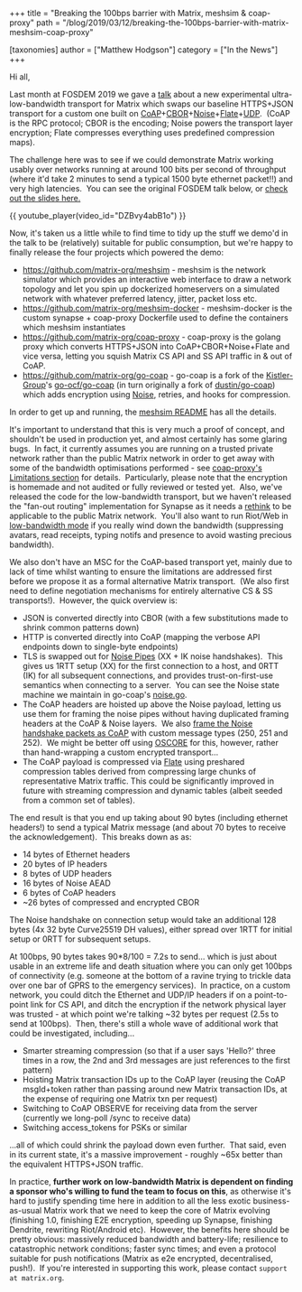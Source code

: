 +++
title = "Breaking the 100bps barrier with Matrix, meshsim & coap-proxy"
path = "/blog/2019/03/12/breaking-the-100bps-barrier-with-matrix-meshsim-coap-proxy"

[taxonomies]
author = ["Matthew Hodgson"]
category = ["In the News"]
+++

Hi all,

Last month at FOSDEM 2019 we gave a <a href="https://fosdem.org/2019/schedule/event/matrix/">talk</a> about a new experimental ultra-low-bandwidth transport for Matrix which swaps our baseline HTTPS+JSON transport for a custom one built on <a href="https://tools.ietf.org/html/rfc7252">CoAP</a>+<a href="https://tools.ietf.org/html/rfc7049">CBOR</a>+<a href="https://noiseprotocol.org">Noise</a>+<a href="https://golang.org/pkg/compress/flate/">Flate</a>+<a href="https://tools.ietf.org/rfc/rfc768.txt">UDP</a>.  (CoAP is the RPC protocol; CBOR is the encoding; Noise powers the transport layer encryption; Flate compresses everything uses predefined compression maps).

The challenge here was to see if we could demonstrate Matrix working usably over networks running at around 100 bits per second of throughput (where it'd take 2 minutes to send a typical 1500 byte ethernet packet!!) and very high latencies.  You can see the original FOSDEM talk below, or <a href="/blog/wp-content/uploads/2019/02/2019-02-03-FOSDEM-Low-Bandwidth.pdf">check out the slides here.</a>

{{ youtube_player(video_id="DZBvy4abB1o") }}

Now, it's taken us a little while to find time to tidy up the stuff we demo'd in the talk to be (relatively) suitable for public consumption, but we're happy to finally release the four projects which powered the demo:
<ul>
  <li><a href="https://github.com/matrix-org/meshsim">https://github.com/matrix-org/meshsim</a> - meshsim is the network simulator which provides an interactive web interface to draw a network topology and let you spin up dockerized homeservers on a simulated network with whatever preferred latency, jitter, packet loss etc.</li>
  <li><a href="https://github.com/matrix-org/meshsim-docker">https://github.com/matrix-org/meshsim-docker</a> - meshsim-docker is the custom synapse + coap-proxy Dockerfile used to define the containers which meshsim instantiates</li>
  <li><a href="https://github.com/matrix-org/coap-proxy">https://github.com/matrix-org/coap-proxy</a> - coap-proxy is the golang proxy which converts HTTPS+JSON into CoAP+CBOR+Noise+Flate and vice versa, letting you squish Matrix CS API and SS API traffic in & out of CoAP.</li>
  <li><a href="https://github.com/matrix-org/go-coap">https://github.com/matrix-org/go-coap</a> - go-coap is a fork of the <a href="https://github.com/Kistler-Group">Kistler-Group</a>'s <a href="https://github.com/go-ocf/go-coap">go-ocf/go-coap</a> (in turn originally a fork of <a href="https://github.com/dustin/go-coap">dustin/go-coap</a>) which adds encryption using <a href="https://noiseprotocol.org">Noise</a>, retries, and hooks for compression.</li>
</ul>
In order to get up and running, the <a href="https://github.com/matrix-org/meshsim/blob/master/README.md">meshsim README</a> has all the details.

It's important to understand that this is very much a proof of concept, and shouldn't be used in production yet, and almost certainly has some glaring bugs.  In fact, it currently assumes you are running on a trusted private network rather than the public Matrix network in order to get away with some of the bandwidth optimisations performed - see <a href="https://github.com/matrix-org/coap-proxy#limitations">coap-proxy's Limitations section</a> for details.  Particularly, please note that the encryption is homemade and not audited or fully reviewed or tested yet.  Also, we've released the code for the low-bandwidth transport, but we haven't released the "fan-out routing" implementation for Synapse as it needs a <a href="https://yggdrasil-network.github.io/">rethink</a> to be applicable to the public Matrix network.  You'll also want to run Riot/Web in <a href="https://github.com/matrix-org/matrix-react-sdk/pull/2598">low-bandwidth mode</a> if you really wind down the bandwidth (suppressing avatars, read receipts, typing notifs and presence to avoid wasting precious bandwidth).

We also don't have an MSC for the CoAP-based transport yet, mainly due to lack of time whilst wanting to ensure the limitations are addressed first before we propose it as a formal alternative Matrix transport.  (We also first need to define negotiation mechanisms for entirely alternative CS & SS transports!).  However, the quick overview is:
<ul>
  <li>JSON is converted directly into CBOR (with a few substitutions made to shrink common patterns down)</li>
  <li>HTTP is converted directly into CoAP (mapping the verbose API endpoints down to single-byte endpoints)</li>
  <li>TLS is swapped out for <a href="https://noiseprotocol.org/noise.html#noise-pipes">Noise Pipes</a> (XX + IK noise handshakes).  This gives us 1RTT setup (XX) for the first connection to a host, and 0RTT (IK) for all subsequent connections, and provides trust-on-first-use semantics when connecting to a server.  You can see the Noise state machine we maintain in go-coap's <a href="https://github.com/matrix-org/go-coap/blob/master/noise.go">noise.go</a>.</li>
  <li>The CoAP headers are hoisted up above the Noise payload, letting us use them for framing the noise pipes without having duplicated framing headers at the CoAP & Noise layers.  We also <a href="https://github.com/matrix-org/go-coap/blob/e156f6bb5d3c728040ceffd09685610128d3c63c/conn.go#L340-L371">frame the Noise handshake packets as CoAP</a> with custom message types (250, 251 and 252).  We might be better off using <a href="https://github.com/core-wg/oscoap">OSCORE</a> for this, however, rather than hand-wrapping a custom encrypted transport...</li>
  <li>The CoAP payload is compressed via <a href="https://golang.org/pkg/compress/flate/">Flate</a> using preshared compression tables derived from compressing large chunks of representative Matrix traffic. This could be significantly improved in future with streaming compression and dynamic tables (albeit seeded from a common set of tables).</li>
</ul>
The end result is that you end up taking about 90 bytes (including ethernet headers!) to send a typical Matrix message (and about 70 bytes to receive the acknowledgement).  This breaks down as as:
<ul>
  <li>14 bytes of Ethernet headers</li>
  <li>20 bytes of IP headers</li>
  <li>8 bytes of UDP headers</li>
  <li>16 bytes of Noise AEAD</li>
  <li>6 bytes of CoAP headers</li>
  <li>~26 bytes of compressed and encrypted CBOR</li>
</ul>
The Noise handshake on connection setup would take an additional 128 bytes (4x 32 byte Curve25519 DH values), either spread over 1RTT for initial setup or 0RTT for subsequent setups.

At 100bps, 90 bytes takes 90*8/100 = 7.2s to send... which is just about usable in an extreme life and death situation where you can only get 100bps of connectivity (e.g. someone at the bottom of a ravine trying to trickle data over one bar of GPRS to the emergency services).  In practice, on a custom network, you could ditch the Ethernet and UDP/IP headers if on a point-to-point link for CS API, and ditch the encryption if the network physical layer was trusted - at which point we're talking ~32 bytes per request (2.5s to send at 100bps).  Then, there's still a whole wave of additional work that could be investigated, including...
<ul>
  <li>Smarter streaming compression (so that if a user says 'Hello?' three times in a row, the 2nd and 3rd messages are just references to the first pattern)</li>
  <li>Hoisting Matrix transaction IDs up to the CoAP layer (reusing the CoAP msgId+token rather than passing around new Matrix transaction IDs, at the expense of requiring one Matrix txn per request)</li>
  <li>Switching to CoAP OBSERVE for receiving data from the server (currently we long-poll /sync to receive data)</li>
  <li>Switching access_tokens for PSKs or similar</li>
</ul>
...all of which could shrink the payload down even further.  That said, even in its current state, it's a massive improvement - roughly ~65x better than the equivalent HTTPS+JSON traffic.

In practice, <strong>further work on low-bandwidth Matrix is dependent on finding a sponsor who's willing to fund the team to focus on this</strong>, as otherwise it's hard to justify spending time here in addition to all the less exotic business-as-usual Matrix work that we need to keep the core of Matrix evolving (finishing 1.0, finishing E2E encryption, speeding up Synapse, finishing Dendrite, rewriting Riot/Android etc).  However, the benefits here should be pretty obvious: massively reduced bandwidth and battery-life; resilience to catastrophic network conditions; faster sync times; and even a protocol suitable for push notifications (Matrix as e2e encrypted, decentralised, push!).  If you're interested in supporting this work, please contact <code>support at matrix.org</code>.
